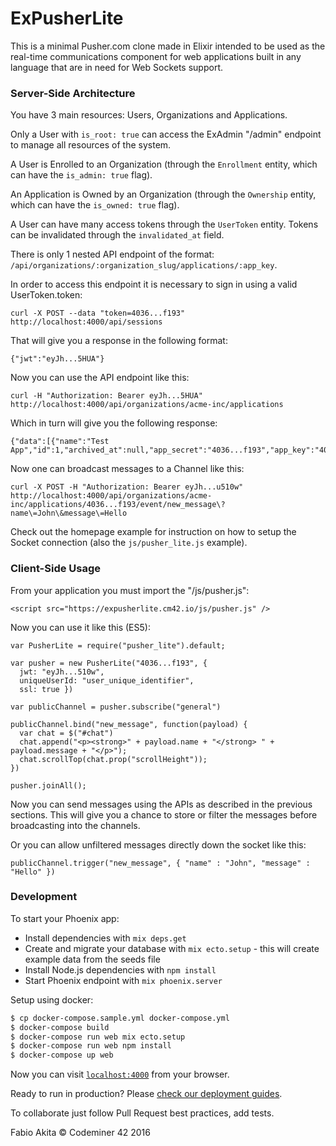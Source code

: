 # ExPusherLite

This is a minimal Pusher.com clone made in Elixir intended to be used as the real-time communications component for web applications built in any language that are in need for Web Sockets support.

### Server-Side Architecture

You have 3 main resources: Users, Organizations and Applications.

Only a User with `is_root: true` can access the ExAdmin "/admin" endpoint to manage all resources of the system.

A User is Enrolled to an Organization (through the `Enrollment` entity, which can have the `is_admin: true` flag).

An Application is Owned by an Organization (through the `Ownership` entity, which can have the `is_owned: true` flag).

A User can have many access tokens through the `UserToken` entity. Tokens can be invalidated through the `invalidated_at` field.

There is only 1 nested API endpoint of the format: `/api/organizations/:organization_slug/applications/:app_key`.

In order to access this endpoint it is necessary to sign in using a valid UserToken.token:

    curl -X POST --data "token=4036...f193" http://localhost:4000/api/sessions

That will give you a response in the following format:

    {"jwt":"eyJh...5HUA"}

Now you can use the API endpoint like this:

    curl -H "Authorization: Bearer eyJh...5HUA" http://localhost:4000/api/organizations/acme-inc/applications

Which in turn will give you the following response:

    {"data":[{"name":"Test App","id":1,"archived_at":null,"app_secret":"4036...f193","app_key":"4036...f193"}]}

Now one can broadcast messages to a Channel like this:

    curl -X POST -H "Authorization: Bearer eyJh...u510w" http://localhost:4000/api/organizations/acme-inc/applications/4036...f193/event/new_message\?name\=John\&message\=Hello

Check out the homepage example for instruction on how to setup the Socket connection (also the `js/pusher_lite.js` example).

### Client-Side Usage

From your application you must import the "/js/pusher.js":

    <script src="https://expusherlite.cm42.io/js/pusher.js" />

Now you can use it like this (ES5):

    var PusherLite = require("pusher_lite").default;

    var pusher = new PusherLite("4036...f193", {
      jwt: "eyJh...510w",
      uniqueUserId: "user_unique_identifier",
      ssl: true })

    var publicChannel = pusher.subscribe("general")

    publicChannel.bind("new_message", function(payload) {
      var chat = $("#chat")
      chat.append("<p><strong>" + payload.name + "</strong> " + payload.message + "</p>");
      chat.scrollTop(chat.prop("scrollHeight"));
    })

    pusher.joinAll();

Now you can send messages using the APIs as described in the previous sections. This will give you a chance to store or filter the messages before broadcasting into the channels.

Or you can allow unfiltered messages directly down the socket like this:

    publicChannel.trigger("new_message", { "name" : "John", "message" : "Hello" })

### Development

To start your Phoenix app:

  * Install dependencies with `mix deps.get`
  * Create and migrate your database with `mix ecto.setup` - this will create example data from the seeds file
  * Install Node.js dependencies with `npm install`
  * Start Phoenix endpoint with `mix phoenix.server`

Setup using docker:

```bash
$ cp docker-compose.sample.yml docker-compose.yml
$ docker-compose build
$ docker-compose run web mix ecto.setup
$ docker-compose run web npm install
$ docker-compose up web
```

Now you can visit [`localhost:4000`](http://localhost:4000) from your browser.

Ready to run in production? Please [check our deployment guides](https://www.phoenixframework.org/docs/deployment).

To collaborate just follow Pull Request best practices, add tests.

Fabio Akita &copy; Codeminer 42 2016
